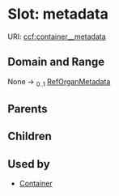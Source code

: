 
# Slot: metadata




URI: [ccf:container__metadata](http://purl.org/ccf/container__metadata)


## Domain and Range

None &#8594;  <sub>0..1</sub> [RefOrganMetadata](RefOrganMetadata.md)

## Parents


## Children


## Used by

 * [Container](Container.md)
